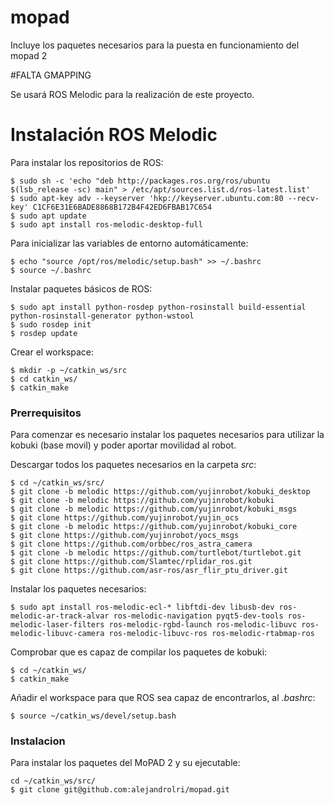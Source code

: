 # mopad
Incluye los paquetes necesarios para la puesta en funcionamiento del mopad 2

#FALTA GMAPPING 

Se usará ROS Melodic para la realización de este proyecto.


# Instalación ROS Melodic
Para instalar los repositorios de ROS:
```
$ sudo sh -c 'echo "deb http://packages.ros.org/ros/ubuntu $(lsb_release -sc) main" > /etc/apt/sources.list.d/ros-latest.list'
$ sudo apt-key adv --keyserver 'hkp://keyserver.ubuntu.com:80 --recv-key' C1CF6E31E6BADE8868B172B4F42ED6FBAB17C654
$ sudo apt update
$ sudo apt install ros-melodic-desktop-full
```
Para inicializar las variables de entorno automáticamente:
```
$ echo "source /opt/ros/melodic/setup.bash" >> ~/.bashrc
$ source ~/.bashrc
```
Instalar paquetes básicos de ROS:
```
$ sudo apt install python-rosdep python-rosinstall build-essential python-rosinstall-generator python-wstool
$ sudo rosdep init
$ rosdep update
```

Crear el workspace:
```
$ mkdir -p ~/catkin_ws/src
$ cd catkin_ws/
$ catkin_make
```

### Prerrequisitos
Para comenzar es necesario instalar los paquetes necesarios para utilizar la kobuki (base movil) y poder aportar movilidad al robot.

Descargar todos los paquetes necesarios en la carpeta _src_:
```
$ cd ~/catkin_ws/src/
$ git clone -b melodic https://github.com/yujinrobot/kobuki_desktop
$ git clone -b melodic https://github.com/yujinrobot/kobuki
$ git clone -b melodic https://github.com/yujinrobot/kobuki_msgs
$ git clone https://github.com/yujinrobot/yujin_ocs
$ git clone -b melodic https://github.com/yujinrobot/kobuki_core
$ git clone https://github.com/yujinrobot/yocs_msgs
$ git clone https://github.com/orbbec/ros_astra_camera
$ git clone -b melodic https://github.com/turtlebot/turtlebot.git
$ git clone https://github.com/Slamtec/rplidar_ros.git
$ git clone https://github.com/asr-ros/asr_flir_ptu_driver.git
```

Instalar los paquetes necesarios:
```
$ sudo apt install ros-melodic-ecl-* libftdi-dev libusb-dev ros-melodic-ar-track-alvar ros-melodic-navigation pyqt5-dev-tools ros-melodic-laser-filters ros-melodic-rgbd-launch ros-melodic-libuvc ros-melodic-libuvc-camera ros-melodic-libuvc-ros ros-melodic-rtabmap-ros
```

Comprobar que es capaz de compilar los paquetes de kobuki:
```
$ cd ~/catkin_ws/
$ catkin_make
```

Añadir el workspace para que ROS sea capaz de encontrarlos, al _.bashrc_:
```
$ source ~/catkin_ws/devel/setup.bash
```

### Instalacion
Para instalar los paquetes del MoPAD 2 y su ejecutable:
```
cd ~/catkin_ws/src/
$ git clone git@github.com:alejandrolri/mopad.git
```
